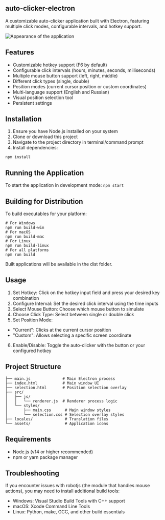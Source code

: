 ## auto-clicker-electron
A customizable auto-clicker application built with Electron, featuring multiple click modes, configurable intervals, and hotkey support.

![Appearance of the application](https://github.com/mdapm9di/auto-clicker-electron/blob/main/screenshot.jpg)

## Features
- Customizable hotkey support (F6 by default)
- Configurable click intervals (hours, minutes, seconds, milliseconds)
- Multiple mouse button support (left, right, middle)
- Different click types (single, double)
- Position modes (current cursor position or custom coordinates)
- Multi-language support (English and Russian)
- Visual position selection tool
- Persistent settings
## Installation
1. Ensure you have Node.js installed on your system
2. Clone or download this project
3. Navigate to the project directory in terminal/command prompt
4. Install dependencies:
```
npm install
```
## Running the Application
To start the application in development mode:
``
npm start
``
## Building for Distribution
To build executables for your platform:
```
# For Windows
npm run build-win
# For macOS
npm run build-mac
# For Linux
npm run build-linux
# For all platforms
npm run build
```
Built applications will be available in the dist folder.
## Usage
1. Set Hotkey: Click on the hotkey input field and press your desired key combination
2. Configure Interval: Set the desired click interval using the time inputs
3. Select Mouse Button: Choose which mouse button to simulate
4. Choose Click Type: Select between single or double click
5. Set Position Mode:
- "Current": Clicks at the current cursor position
- "Custom": Allows selecting a specific screen coordinate
6. Enable/Disable: Toggle the auto-clicker with the button or your configured hotkey
## Project Structure
```
├── main.js              # Main Electron process
├── index.html           # Main window UI
├── selection.html       # Position selection overlay
├── src/
│   ├── js/
│   │   └── renderer.js  # Renderer process logic
│   └── styles/
│       ├── main.css      # Main window styles
│       └── selection.css # Selection overlay styles
├── locales/              # Translation files
└── assets/               # Application icons
```
## Requirements
- Node.js (v14 or higher recommended)
- npm or yarn package manager
## Troubleshooting
If you encounter issues with robotjs (the module that handles mouse actions), you may need to install additional build tools:
- Windows: Visual Studio Build Tools with C++ support
- macOS: Xcode Command Line Tools
- Linux: Python, make, GCC, and other build essentials






